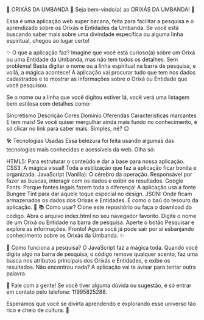 🌿 ORIXÁS DA UMBANDA 🌿
Seja bem-vindo(a) ao ORIXÁS DA UMBANDA! 🎉

Essa é uma aplicação web super bacana, feita para facilitar a pesquisa e o aprendizado sobre os Orixás e Entidades da Umbanda. Se você está buscando saber mais sobre uma divindade específica ou alguma linha espiritual, chegou ao lugar certo!

✨ O que a aplicação faz?
Imagine que você está curioso(a) sobre um Orixá ou uma Entidade da Umbanda, mas não tem todos os detalhes. Sem problema! Basta digitar o nome ou a linha espiritual na barra de pesquisa, e voilà, a mágica acontece! A aplicação vai procurar tudo que tem nos dados cadastrados e te mostrar as informações sobre o Orixá ou Entidade que você pesquisou.

Se o nome ou a linha que você digitou estiver lá, você verá uma listagem bem estilosa com detalhes como:

Sincretismo
Descrição
Cores
Domínio
Oferendas
Características marcantes
E tem mais! Se você quiser mergulhar ainda mais fundo no conhecimento, é só clicar no link para saber mais. Simples, né? 😉

🛠️ Tecnologias Usadas
Essa belezura foi feita usando algumas das tecnologias mais conhecidas e acessíveis da web. Olha só:

HTML5: Para estruturar o conteúdo e dar a base para nossa aplicação.
CSS3: A mágica visual! Toda a estilização que faz a aplicação ficar bonita e organizada.
JavaScript (Vanilla): O cérebro da operação. Responsável por fazer as buscas, interagir com os dados e exibir os resultados.
Google Fonts: Porque fontes legais fazem toda a diferença! A aplicação usa a fonte Bungee Tint para dar aquele toque especial no design.
JSON: Onde ficam armazenados os dados dos Orixás e Entidades. É como o baú do tesouro da aplicação. 💎
📚 Como usar?
Clone este repositório ou faça o download do código.
Abra o arquivo index.html no seu navegador favorito.
Digite o nome de um Orixá ou Entidade na barra de pesquisa.
Aperte o botão Pesquisar e explore as informações.
Pronto! Agora você já pode sair por aí esbanjando conhecimento sobre os Orixás da Umbanda. ✨

🤔 Como funciona a pesquisa?
O JavaScript faz a mágica toda. Quando você digita algo na barra de pesquisa, o código remove qualquer acento, faz uma busca nos atributos principais dos Orixás e Entidades, e exibe os resultados. Não encontrou nada? A aplicação vai te avisar para tentar outra palavra.

💬 Fale com a gente!
Se você tiver alguma dúvida ou sugestão, é só entrar em contato pelo telefone: 11995825288.

Esperamos que você se divirta aprendendo e explorando esse universo tão rico e cheio de cultura. 🙌
